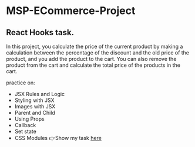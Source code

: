 # MSP-ECommerce-Project
## React Hooks task.

In this project, you calculate the price of the current product by making a calculation between the percentage of the discount and the old price of the product, and you add the product to the cart. You can also remove the product from the cart and calculate the total price of the products in the cart.

practice on:
- JSX Rules and Logic
- Styling with JSX
- Images with JSX
- Parent and Child
- Using Props
- Callback
- Set state
- CSS Modules
👉Show my task [here](https://replit.com/join/npdyellpks-sohilametwaly1)
